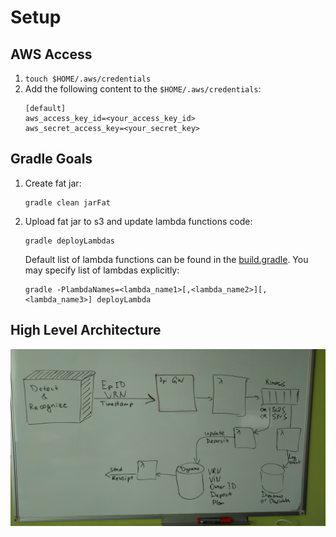 # Setup
## AWS Access
1. `touch $HOME/.aws/credentials`
1. Add the following content to the `$HOME/.aws/credentials`:
    ```
    [default]
    aws_access_key_id=<your_access_key_id>
    aws_secret_access_key=<your_secret_key>
    ``` 

## Gradle Goals
1. Create fat jar:
    ```
    gradle clean jarFat
    ``` 
1. Upload fat jar to s3 and update lambda functions code:
    ```
    gradle deployLambdas
    ```
    
    Default list of lambda functions can be found in the [build.gradle](build.gradle). You may specify list of lambdas explicitly:
    ```
    gradle -PlambdaNames=<lambda_name1>[,<lambda_name2>][,<lambda_name3>] deployLambda
    ``` 

## High Level Architecture
![Drag Racing](docs/parkingSystemHighLevelArchitecture.jpg)